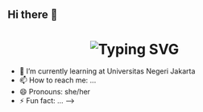 ## Hi there 👋
<div align="center">
    <h1>
        <img src="https://readme-typing-svg.herokuapp.com?font=Jetbrains+mono&size=40&duration=3000&color=7C93C3&center=true&vCenter=true&width=435&lines=Hey..+I'm+Aisah;This+is..;..my+Github..;" alt="Typing SVG"/>
    </h1>
</div>

- 🌱 I’m currently learning at Universitas Negeri Jakarta
- 📫 How to reach me: ...
- 😄 Pronouns: she/her
- ⚡ Fun fact: ...
-->
